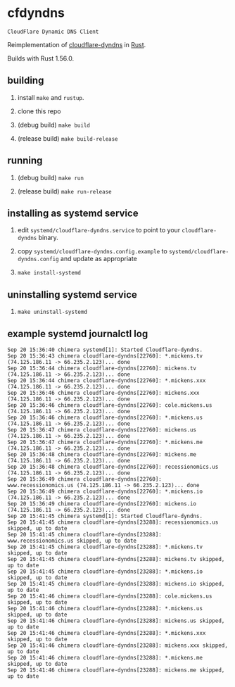 # cfdyndns

`CloudFlare Dynamic DNS Client`

Reimplementation of [cloudflare-dyndns](https://github.com/colemickens/cloudflare-dyndns) in [Rust](https://www.rust-lang.org).

Builds with Rust 1.56.0.

## building

1. install `make` and `rustup`.

2. clone this repo

3. (debug build) `make build`

4. (release build) `make build-release`

## running

1. (debug build) `make run`

2. (release build) `make run-release`

## installing as systemd service

1. edit `systemd/cloudflare-dyndns.service` to point to your `cloudflare-dyndns` binary.

2. copy `systemd/cloudflare-dyndns.config.example` to `systemd/cloudflare-dyndns.config` and update as appropriate

2. `make install-systemd`

## uninstalling systemd service

1. `make uninstall-systemd`

## example systemd journalctl log

```
Sep 20 15:36:40 chimera systemd[1]: Started Cloudflare-dyndns.
Sep 20 15:36:43 chimera cloudflare-dyndns[22760]: *.mickens.tv (74.125.186.11 -> 66.235.2.123)... done
Sep 20 15:36:44 chimera cloudflare-dyndns[22760]: mickens.tv (74.125.186.11 -> 66.235.2.123)... done
Sep 20 15:36:44 chimera cloudflare-dyndns[22760]: *.mickens.xxx (74.125.186.11 -> 66.235.2.123)... done
Sep 20 15:36:46 chimera cloudflare-dyndns[22760]: mickens.xxx (74.125.186.11 -> 66.235.2.123)... done
Sep 20 15:36:46 chimera cloudflare-dyndns[22760]: cole.mickens.us (74.125.186.11 -> 66.235.2.123)... done
Sep 20 15:36:46 chimera cloudflare-dyndns[22760]: *.mickens.us (74.125.186.11 -> 66.235.2.123)... done
Sep 20 15:36:47 chimera cloudflare-dyndns[22760]: mickens.us (74.125.186.11 -> 66.235.2.123)... done
Sep 20 15:36:47 chimera cloudflare-dyndns[22760]: *.mickens.me (74.125.186.11 -> 66.235.2.123)... done
Sep 20 15:36:48 chimera cloudflare-dyndns[22760]: mickens.me (74.125.186.11 -> 66.235.2.123)... done
Sep 20 15:36:48 chimera cloudflare-dyndns[22760]: recessionomics.us (74.125.186.11 -> 66.235.2.123)... done
Sep 20 15:36:49 chimera cloudflare-dyndns[22760]: www.recessionomics.us (74.125.186.11 -> 66.235.2.123)... done
Sep 20 15:36:49 chimera cloudflare-dyndns[22760]: *.mickens.io (74.125.186.11 -> 66.235.2.123)... done
Sep 20 15:36:49 chimera cloudflare-dyndns[22760]: mickens.io (74.125.186.11 -> 66.235.2.123)... done
Sep 20 15:41:45 chimera systemd[1]: Started Cloudflare-dyndns.
Sep 20 15:41:45 chimera cloudflare-dyndns[23288]: recessionomics.us skipped, up to date
Sep 20 15:41:45 chimera cloudflare-dyndns[23288]: www.recessionomics.us skipped, up to date
Sep 20 15:41:45 chimera cloudflare-dyndns[23288]: *.mickens.tv skipped, up to date
Sep 20 15:41:45 chimera cloudflare-dyndns[23288]: mickens.tv skipped, up to date
Sep 20 15:41:45 chimera cloudflare-dyndns[23288]: *.mickens.io skipped, up to date
Sep 20 15:41:45 chimera cloudflare-dyndns[23288]: mickens.io skipped, up to date
Sep 20 15:41:46 chimera cloudflare-dyndns[23288]: cole.mickens.us skipped, up to date
Sep 20 15:41:46 chimera cloudflare-dyndns[23288]: *.mickens.us skipped, up to date
Sep 20 15:41:46 chimera cloudflare-dyndns[23288]: mickens.us skipped, up to date
Sep 20 15:41:46 chimera cloudflare-dyndns[23288]: *.mickens.xxx skipped, up to date
Sep 20 15:41:46 chimera cloudflare-dyndns[23288]: mickens.xxx skipped, up to date
Sep 20 15:41:46 chimera cloudflare-dyndns[23288]: *.mickens.me skipped, up to date
Sep 20 15:41:46 chimera cloudflare-dyndns[23288]: mickens.me skipped, up to date
```
